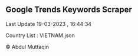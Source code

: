 

## Google Trends Keywords Scraper 
 
Last Update 19-03-2023 , 16:44:34

Country List :
VIETNAM.json



© Abdul Muttaqin 
